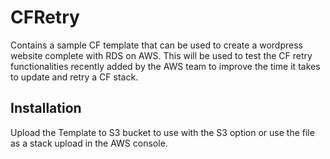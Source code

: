 # CFRetry

Contains a sample CF template that can be used to create a wordpress website complete with RDS on AWS. This will be used to test the CF retry functionalities recently added by the AWS team to improve the time it takes to update and retry a CF stack. 

## Installation

Upload the Template to S3 bucket to use with the S3 option or use the file as a stack upload in the AWS console. 



